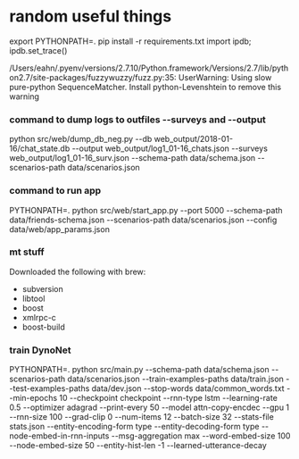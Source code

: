 # random useful things
export PYTHONPATH=.
pip install -r requirements.txt
import ipdb; ipdb.set_trace()

/Users/eahn/.pyenv/versions/2.7.10/Python.framework/Versions/2.7/lib/python2.7/site-packages/fuzzywuzzy/fuzz.py:35: UserWarning: Using slow pure-python SequenceMatcher. Install python-Levenshtein to remove this warning

### command to dump logs to outfiles --surveys and --output
python src/web/dump_db_neg.py --db web_output/2018-01-16/chat_state.db --output web_output/log1_01-16_chats.json --surveys web_output/log1_01-16_surv.json --schema-path data/schema.json --scenarios-path data/scenarios.json

### command to run app
PYTHONPATH=. python src/web/start_app.py --port 5000 --schema-path data/friends-schema.json --scenarios-path data/scenarios.json --config data/web/app_params.json

### mt stuff
Downloaded the following with brew:
* subversion
* libtool
* boost
* xmlrpc-c
* boost-build

### train DynoNet
PYTHONPATH=. python src/main.py --schema-path data/schema.json --scenarios-path data/scenarios.json
--train-examples-paths data/train.json --test-examples-paths data/dev.json --stop-words data/common_words.txt
--min-epochs 10 --checkpoint checkpoint --rnn-type lstm --learning-rate 0.5 --optimizer adagrad
--print-every 50 --model attn-copy-encdec --gpu 1 --rnn-size 100 --grad-clip 0 --num-items 12
--batch-size 32 --stats-file stats.json --entity-encoding-form type --entity-decoding-form type
--node-embed-in-rnn-inputs --msg-aggregation max --word-embed-size 100 --node-embed-size 50
--entity-hist-len -1 --learned-utterance-decay



